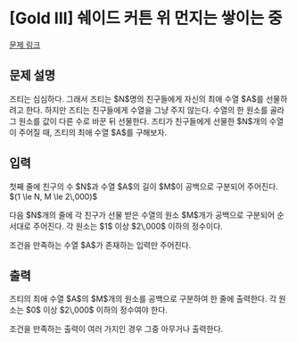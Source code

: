 # [Gold III] 쉐이드 커튼 위 먼지는 쌓이는 중

[문제 링크](https://www.acmicpc.net/problem/33511) 

## 문제 설명

<p>즈티는 심심하다. 그래서 즈티는 $N$명의 친구들에게 자신의 최애 수열 $A$를 선물하려고 한다. 하지만 즈티는 친구들에게 수열을 그냥 주지 않는다. 수열의 한 원소를 골라 그 원소를 값이 다른 수로 바꾼 뒤 선물한다. 즈티가 친구들에게 선물한 $N$개의 수열이 주어질 때, 즈티의 최애 수열 $A$를 구해보자.</p>

## 입력 

 <p>첫째 줄에 친구의 수 $N$과 수열 $A$의 길이 $M$이 공백으로 구분되어 주어진다. $(1 \le N, M \le 2\,000)$</p>

<p>다음 $N$개의 줄에 각 친구가 선물 받은 수열의 원소 $M$개가 공백으로 구분되어 순서대로 주어진다. 각 원소는 $1$ 이상 $2\,000$ 이하의 정수이다.</p>

<p>조건을 만족하는 수열 $A$가 존재하는 입력만 주어진다.</p>

## 출력 

 <p>즈티의 최애 수열 $A$의 $M$개의 원소를 공백으로 구분하여 한 줄에 출력한다. 각 원소는 $0$ 이상 $2\,000$ 이하의 정수여야 한다.</p>

<p>조건을 만족하는 출력이 여러 가지인 경우 그중 아무거나 출력한다.</p>

